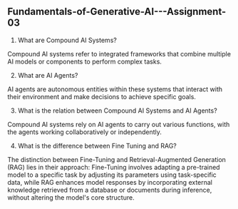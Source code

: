 ## Fundamentals-of-Generative-AI---Assignment-03

1. What are Compound AI Systems?

Compound AI systems refer to integrated frameworks that combine multiple AI models or components to perform complex tasks.

2. What are AI Agents?

AI agents are autonomous entities within these systems that interact with their environment and make decisions to achieve specific goals.

3. What is the relation between Compound AI Systems and AI Agents?

Compound AI systems rely on AI agents to carry out various functions, with the agents working collaboratively or independently.

4. What is the difference between Fine Tuning and RAG?

The distinction between Fine-Tuning and Retrieval-Augmented Generation (RAG) lies in their approach: Fine-Tuning involves adapting a pre-trained
model to a specific task by adjusting its parameters using task-specific data, while RAG enhances model responses by incorporating external
knowledge retrieved from a database or documents during inference, without altering the model's core structure.

